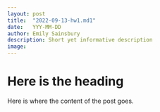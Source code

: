 ```yaml
---
layout: post
title:  "2022-09-13-hw1.md1"
date:   YYY-MM-DD
author: Emily Sainsbury
description: Short yet informative description
image: 
---
```


# Here is the heading

Here is where the content of the post goes.